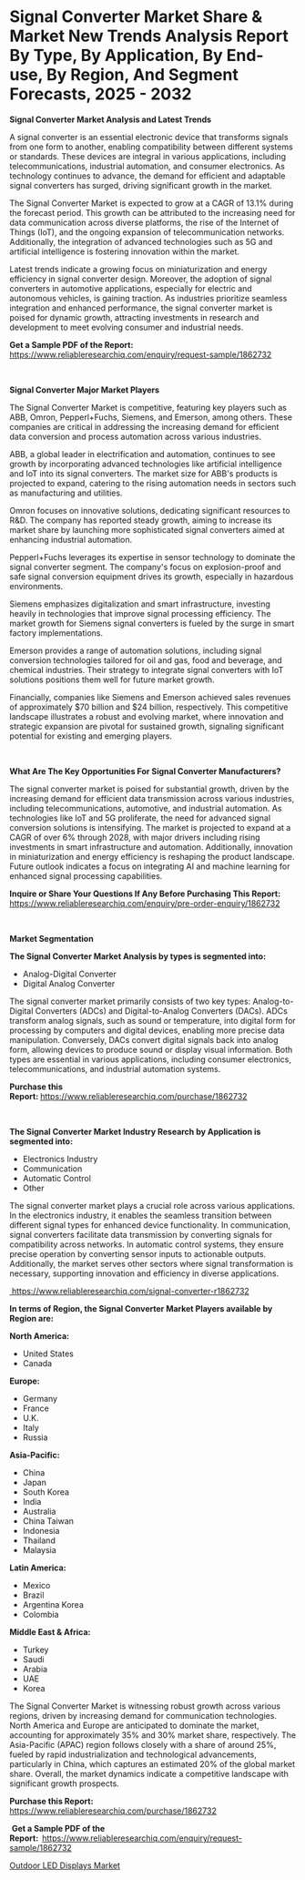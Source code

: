 <p><h1>Signal Converter Market Share & Market New Trends Analysis Report By Type, By Application, By End-use, By Region, And Segment Forecasts, 2025 - 2032</h1></p><p><strong>Signal Converter Market Analysis and Latest Trends</strong></p>
<p><p>A signal converter is an essential electronic device that transforms signals from one form to another, enabling compatibility between different systems or standards. These devices are integral in various applications, including telecommunications, industrial automation, and consumer electronics. As technology continues to advance, the demand for efficient and adaptable signal converters has surged, driving significant growth in the market.</p><p>The Signal Converter Market is expected to grow at a CAGR of 13.1% during the forecast period. This growth can be attributed to the increasing need for data communication across diverse platforms, the rise of the Internet of Things (IoT), and the ongoing expansion of telecommunication networks. Additionally, the integration of advanced technologies such as 5G and artificial intelligence is fostering innovation within the market.</p><p>Latest trends indicate a growing focus on miniaturization and energy efficiency in signal converter design. Moreover, the adoption of signal converters in automotive applications, especially for electric and autonomous vehicles, is gaining traction. As industries prioritize seamless integration and enhanced performance, the signal converter market is poised for dynamic growth, attracting investments in research and development to meet evolving consumer and industrial needs.</p></p>
<p><strong>Get a Sample PDF of the Report:&nbsp;</strong> <a href="https://www.reliableresearchiq.com/enquiry/request-sample/1862732?utm_campaign=2173&utm_medium=2&utm_source=Github&utm_content=ia&utm_term=10022025&utm_id=signal-converter">https://www.reliableresearchiq.com/enquiry/request-sample/1862732</a></p>
<p>&nbsp;</p>
<p><strong>Signal Converter Major Market Players</strong></p>
<p><p>The Signal Converter Market is competitive, featuring key players such as ABB, Omron, Pepperl+Fuchs, Siemens, and Emerson, among others. These companies are critical in addressing the increasing demand for efficient data conversion and process automation across various industries.</p><p>ABB, a global leader in electrification and automation, continues to see growth by incorporating advanced technologies like artificial intelligence and IoT into its signal converters. The market size for ABB's products is projected to expand, catering to the rising automation needs in sectors such as manufacturing and utilities.</p><p>Omron focuses on innovative solutions, dedicating significant resources to R&D. The company has reported steady growth, aiming to increase its market share by launching more sophisticated signal converters aimed at enhancing industrial automation.</p><p>Pepperl+Fuchs leverages its expertise in sensor technology to dominate the signal converter segment. The company's focus on explosion-proof and safe signal conversion equipment drives its growth, especially in hazardous environments.</p><p>Siemens emphasizes digitalization and smart infrastructure, investing heavily in technologies that improve signal processing efficiency. The market growth for Siemens signal converters is fueled by the surge in smart factory implementations.</p><p>Emerson provides a range of automation solutions, including signal conversion technologies tailored for oil and gas, food and beverage, and chemical industries. Their strategy to integrate signal converters with IoT solutions positions them well for future market growth.</p><p>Financially, companies like Siemens and Emerson achieved sales revenues of approximately $70 billion and $24 billion, respectively. This competitive landscape illustrates a robust and evolving market, where innovation and strategic expansion are pivotal for sustained growth, signaling significant potential for existing and emerging players.</p></p>
<p>&nbsp;</p>
<p><strong>What Are The Key Opportunities For Signal Converter Manufacturers?</strong></p>
<p><p>The signal converter market is poised for substantial growth, driven by the increasing demand for efficient data transmission across various industries, including telecommunications, automotive, and industrial automation. As technologies like IoT and 5G proliferate, the need for advanced signal conversion solutions is intensifying. The market is projected to expand at a CAGR of over 6% through 2028, with major drivers including rising investments in smart infrastructure and automation. Additionally, innovation in miniaturization and energy efficiency is reshaping the product landscape. Future outlook indicates a focus on integrating AI and machine learning for enhanced signal processing capabilities.</p></p>
<p><strong>Inquire or Share Your Questions If Any Before Purchasing This Report:</strong> <a href="https://www.reliableresearchiq.com/enquiry/pre-order-enquiry/1862732?utm_campaign=2173&utm_medium=2&utm_source=Github&utm_content=ia&utm_term=10022025&utm_id=signal-converter">https://www.reliableresearchiq.com/enquiry/pre-order-enquiry/1862732</a></p>
<p>&nbsp;</p>
<p><strong>Market Segmentation</strong></p>
<p><strong>The Signal Converter Market Analysis by types is segmented into:</strong></p>
<p><ul><li>Analog-Digital Converter</li><li>Digital Analog Converter</li></ul></p>
<p><p>The signal converter market primarily consists of two key types: Analog-to-Digital Converters (ADCs) and Digital-to-Analog Converters (DACs). ADCs transform analog signals, such as sound or temperature, into digital form for processing by computers and digital devices, enabling more precise data manipulation. Conversely, DACs convert digital signals back into analog form, allowing devices to produce sound or display visual information. Both types are essential in various applications, including consumer electronics, telecommunications, and industrial automation systems.</p></p>
<p><strong>Purchase this Report:&nbsp;</strong><a href="https://www.reliableresearchiq.com/purchase/1862732?utm_campaign=2173&utm_medium=2&utm_source=Github&utm_content=ia&utm_term=10022025&utm_id=signal-converter">https://www.reliableresearchiq.com/purchase/1862732</a></p>
<p>&nbsp;</p>
<p><strong>The Signal Converter Market Industry Research by Application is segmented into:</strong></p>
<p><ul><li>Electronics Industry</li><li>Communication</li><li>Automatic Control</li><li>Other</li></ul></p>
<p><p>The signal converter market plays a crucial role across various applications. In the electronics industry, it enables the seamless transition between different signal types for enhanced device functionality. In communication, signal converters facilitate data transmission by converting signals for compatibility across networks. In automatic control systems, they ensure precise operation by converting sensor inputs to actionable outputs. Additionally, the market serves other sectors where signal transformation is necessary, supporting innovation and efficiency in diverse applications.</p></p>
<p><a href="https://www.reliableresearchiq.com/signal-converter-r1862732?utm_campaign=2173&utm_medium=2&utm_source=Github&utm_content=ia&utm_term=10022025&utm_id=signal-converter">&nbsp;https://www.reliableresearchiq.com/signal-converter-r1862732</a></p>
<p><strong>In terms of Region, the Signal Converter Market Players available by Region are:</strong></p>
<p>
    <p> <strong> North America: </strong>
        <ul>
            <li>United States</li>
            <li>Canada</li>
        </ul>
        </p> 
    <p> <strong> Europe: </strong>
        <ul>
            <li>Germany</li>
            <li>France</li>
            <li>U.K.</li>
            <li>Italy</li>
            <li>Russia</li>
        </ul>
        </p> 
    <p> <strong> Asia-Pacific: </strong>
        <ul>
            <li>China</li>
            <li>Japan</li>
            <li>South Korea</li>
            <li>India</li>
            <li>Australia</li>
            <li>China Taiwan</li>
            <li>Indonesia</li>
            <li>Thailand</li>
            <li>Malaysia</li>
        </ul>
        </p> 
    <p> <strong> Latin America: </strong>
        <ul>
            <li>Mexico</li>
            <li>Brazil</li>
            <li>Argentina Korea</li>
            <li>Colombia</li>
        </ul>
        </p> 
    <p> <strong> Middle East & Africa: </strong>
        <ul>
            <li>Turkey</li>
            <li>Saudi</li>
            <li>Arabia</li>
            <li>UAE</li>
            <li>Korea</li>
        </ul>
    </p>
    </p>
<p><p>The Signal Converter Market is witnessing robust growth across various regions, driven by increasing demand for communication technologies. North America and Europe are anticipated to dominate the market, accounting for approximately 35% and 30% market share, respectively. The Asia-Pacific (APAC) region follows closely with a share of around 25%, fueled by rapid industrialization and technological advancements, particularly in China, which captures an estimated 20% of the global market share. Overall, the market dynamics indicate a competitive landscape with significant growth prospects.</p></p>
<p><strong>Purchase this Report: </strong><a href="https://www.reliableresearchiq.com/purchase/1862732?utm_campaign=2173&utm_medium=2&utm_source=Github&utm_content=ia&utm_term=10022025&utm_id=signal-converter">https://www.reliableresearchiq.com/purchase/1862732</a></p>
<p>&nbsp;<strong>Get a Sample PDF of the Report:&nbsp;&nbsp;</strong><a href="https://www.reliableresearchiq.com/enquiry/request-sample/1862732?utm_campaign=2173&utm_medium=2&utm_source=Github&utm_content=ia&utm_term=10022025&utm_id=signal-converter">https://www.reliableresearchiq.com/enquiry/request-sample/1862732</a></p>
<p><strong></strong></p>
<p><p><a href="https://github.com/seanmcma708/Market-Research-Report-List-1/blob/main/outdoor-led-displays-market.md?utm_campaign=2173&utm_medium=2&utm_source=Github&utm_content=ia&utm_term=10022025&utm_id=signal-converter">Outdoor LED Displays Market</a></p></p>